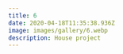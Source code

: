 ```yaml
---
title: 6
date: 2020-04-18T11:35:38.936Z
image: images/gallery/6.webp
description: House project
---
```

